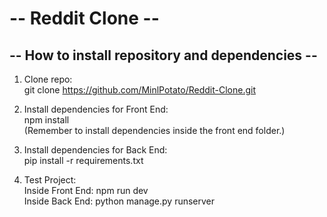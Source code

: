 <h1>-- Reddit Clone --</h1> 

<h2>-- How to install repository and dependencies --</h2> 

1. Clone repo: <br/>
git clone https://github.com/MinlPotato/Reddit-Clone.git

3. Install dependencies for Front End:
<br/>npm install
<br/>(Remember to install dependencies inside the front end folder.)

4. Install dependencies for Back End:
<br/>pip install -r requirements.txt

5. Test Project:
<br/>Inside Front End: npm run dev
<br/>Inside Back End: python manage.py runserver
